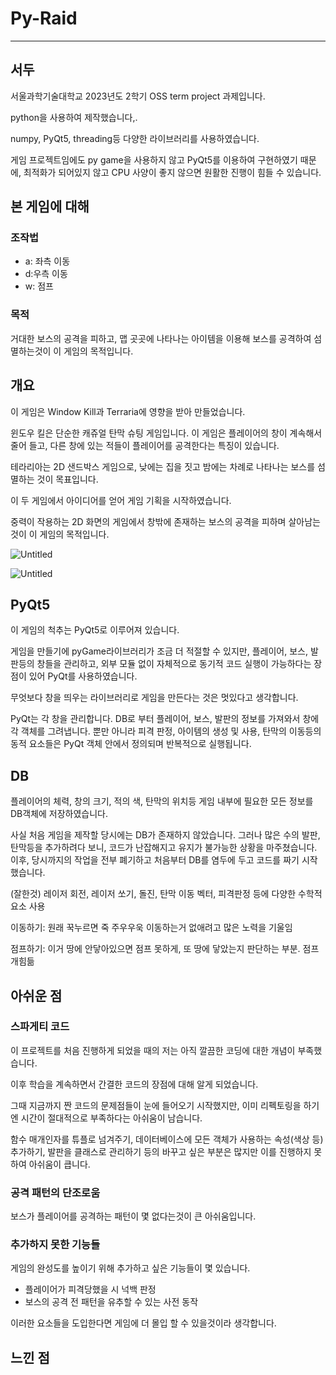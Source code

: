 # Py-Raid

---

## 서두

서울과학기술대학교 2023년도 2학기 OSS term project 과제입니다.

python을 사용하여 제작했습니다,.

numpy, PyQt5, threading등 다양한 라이브러리를 사용하였습니다.

게임 프로젝트임에도 py game을 사용하지 않고 PyQt5를 이용하여 구현하였기 때문에, 최적화가 되어있지 않고 CPU 사양이 좋지 않으면 원활한 진행이 힘들 수 있습니다.

## 본 게임에 대해

### 조작법

- a: 좌측 이동
- d:우측 이동
- w: 점프

### 목적

거대한 보스의 공격을 피하고, 맵 곳곳에 나타나는 아이템을 이용해 보스를 공격하여 섬멸하는것이 이 게임의 목적입니다.

## 개요

이 게임은 Window Kill과 Terraria에 영향을 받아 만들었습니다.

윈도우 킬은 단순한 캐쥬얼 탄막 슈팅 게임입니다. 이 게임은 플레이어의 창이 계속해서 줄어 들고, 다른 창에 있는 적들이 플레이어를 공격한다는 특징이 있습니다.

테라리아는 2D 샌드박스 게임으로, 낮에는 집을 짓고 밤에는 차례로 나타나는 보스를 섬멸하는 것이 목표입니다.

이 두 게임에서 아이디어를 얻어 게임 기획을 시작하였습니다.

중력이 작용하는 2D 화면의 게임에서 창밖에 존재하는 보스의 공격을 피하며 살아남는 것이 이 게임의 목적입니다.

![Untitled](Py-Raid%20d3aa9bf6ad67460886bc8aba0884d731/Untitled.png)

![Untitled](Py-Raid%20d3aa9bf6ad67460886bc8aba0884d731/Untitled%201.png)

## PyQt5

이 게임의 척추는 PyQt5로 이루어져 있습니다.

게임을 만들기에 pyGame라이브러리가 조금 더 적절할 수 있지만, 플레이어, 보스, 발판등의 창들을 관리하고, 외부 모듈 없이 자체적으로 동기적 코드 실행이 가능하다는 장점이 있어 PyQt를 사용하였습니다.

무엇보다 창을 띄우는 라이브러리로 게임을 만든다는 것은 멋있다고 생각합니다.

PyQt는 각 창을 관리합니다. DB로 부터 플레이어, 보스, 발판의 정보를 가져와서 창에 각 객체를 그려냅니다. 뿐만 아니라 피격 판정, 아이템의 생성 및 사용, 탄막의 이동등의 동적 요소들은 PyQt 객체 안에서 정의되며 반복적으로 실행됩니다.

## DB

플레이어의 체력, 창의 크기, 적의 색, 탄막의 위치등 게임 내부에 필요한 모든 정보를 DB객체에 저장하였습니다. 

사실 처음 게임을 제작할 당시에는 DB가 존재하지 않았습니다. 그러나 많은 수의 발판, 탄막등을 추가하려다 보니, 코드가 난잡해지고 유지가 불가능한 상황을 마주쳤습니다. 이후, 당시까지의 작업을 전부 폐기하고 처음부터 DB를 염두에 두고 코드를 짜기 시작했습니다.

(잘한것) 레이저 회전, 레이저 쏘기, 돌진, 탄막 이동 벡터, 피격판정 등에 다양한 수학적 요소 사용

이동하기: 원래 꾹누르면 죽 주우우욱 이동하는거 없애려고 많은 노력을 기울임

점프하기: 이거 땅에 안닿아있으면 점프 못하게, 또 땅에 닿았는지 판단하는 부분. 점프 개힘듦

## 아쉬운 점

### 스파게티 코드

이 프로젝트를 처음 진행하게 되었을 때의 저는 아직 깔끔한 코딩에 대한 개념이 부족했습니다.

이후 학습을 계속하면서 간결한 코드의 장점에 대해 알게 되었습니다.

그때 지금까지 짠 코드의 문제점들이 눈에 들어오기 시작했지만, 이미 리펙토링을 하기엔 시간이 절대적으로 부족하다는 아쉬움이 남습니다.

함수 매개인자를 튜플로 넘겨주기, 데이터베이스에 모든 객체가 사용하는 속성(색상 등) 추가하기, 발판을 클래스로 관리하기 등의 바꾸고 싶은 부분은 많지만 이를 진행하지 못하여 아쉬움이 큽니다.

### 공격 패턴의 단조로움

보스가 플레이어를 공격하는 패턴이 몇 없다는것이 큰 아쉬움입니다.

### 추가하지 못한 기능들

게임의 완성도를 높이기 위해 추가하고 싶은 기능들이 몇 있습니다.

- 플레이어가 피격당했을 시 넉백 판정
- 보스의 공격 전 패턴을 유추할 수 있는 사전 동작

이러한 요소들을 도입한다면 게임에 더 몰입 할 수 있을것이라 생각합니다.

## 느낀 점
